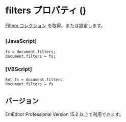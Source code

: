 # filters プロパティ ()

[Filters コレクション](../filters/index) を取得、または設定します。

## 

### \[JavaScript\]

```
fs = document.filters;
document.filters = fs;
```

### \[VBScript\]

```
Set fs = document.filters
document.filters = fs
```

## バージョン

EmEditor Professional Version 15.2 以上で利用できます。

